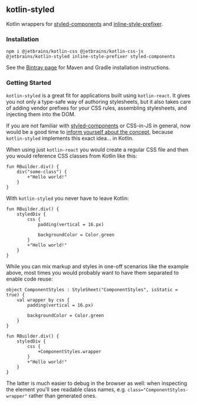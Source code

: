 ## kotlin-styled

Kotlin wrappers for [styled-components](https://www.styled-components.com/) and [inline-style-prefixer](https://github.com/rofrischmann/inline-style-prefixer).

### Installation

`npm i @jetbrains/kotlin-css @jetbrains/kotlin-css-js @jetbrains/kotlin-styled inline-style-prefixer styled-components`

See the [Bintray page](https://bintray.com/kotlin/kotlin-js-wrappers/kotlin-styled) for Maven and Gradle installation instructions.

### Getting Started

`kotlin-styled` is a great fit for applications built using `kotlin-react`. It gives you not only a type-safe way of authoring stylesheets, 
but it also takes care of adding vendor prefixes for your CSS rules, assembling stylesheets, and injecting them into the DOM.

If you are not familiar with [styled-components](https://www.styled-components.com/) or CSS-in-JS in general, now would be a good time to
[inform yourself about the concept](https://hackernoon.com/all-you-need-to-know-about-css-in-js-984a72d48ebc), because `kotlin-styled`
implements this exact idea... in Kotlin.

When using just `kotlin-react` you would create a regular CSS file and then you would reference CSS classes from Kotlin like this:

```
fun RBuilder.div() {
	div("some-class") {
	    +"Hello world!"
	}
}
```

With `kotlin-styled` you never have to leave Kotlin:

```
fun RBuilder.div() {
	styledDiv {
	    css {
	        padding(vertical = 16.px)
	        
	        backgroundColor = Color.green
	    }    
	    +"Hello world!"
	}
}
```

While you can mix markup and styles in one-off scenarios like the example above, most times you would probably want to have them separated to 
enable code reuse:

```
object ComponentStyles : StyleSheet("ComponentStyles", isStatic = true) {
    val wrapper by css {
        padding(vertical = 16.px)
        
        backgroundColor = Color.green
    }
}

fun RBuilder.div() {
	styledDiv {
	    css {
	        +ComponentStyles.wrapper
	    }
	    +"Hello world!"
	}
}
```

The latter is much easier to debug in the browser as well: when inspecting the element you'll see readable class names, e.g. `class="ComponentStyles-wrapper"` rather than generated ones.